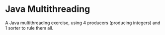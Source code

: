 # Java Multithreading
A Java multithreading exercise, using 4 producers (producing integers) and 1 sorter to rule them all.
